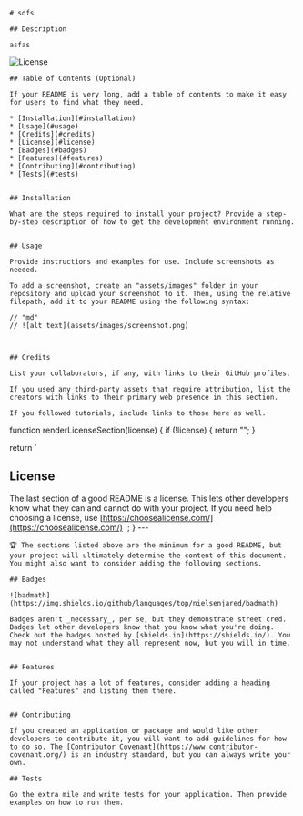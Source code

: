 
    # sdfs

    ## Description 

    asfas

    
  ![License](https://img.shields.io/badge/license-Apache%20license%202.0-blue)
      
    ## Table of Contents (Optional)

    If your README is very long, add a table of contents to make it easy for users to find what they need.

    * [Installation](#installation)
    * [Usage](#usage)
    * [Credits](#credits)
    * [License](#license)
    * [Badges](#badges)
    * [Features](#features)
    * [Contributing](#contributing)
    * [Tests](#tests)


    ## Installation

    What are the steps required to install your project? Provide a step-by-step description of how to get the development environment running.


    ## Usage 

    Provide instructions and examples for use. Include screenshots as needed.

    To add a screenshot, create an "assets/images" folder in your repository and upload your screenshot to it. Then, using the relative filepath, add it to your README using the following syntax:

    // "md"
    // ![alt text](assets/images/screenshot.png)
    


    ## Credits

    List your collaborators, if any, with links to their GitHub profiles.

    If you used any third-party assets that require attribution, list the creators with links to their primary web presence in this section.

    If you followed tutorials, include links to those here as well.
   function renderLicenseSection(license) {
  if (!license) {
    return "";
  }

  return `
  ## License

  The last section of a good README is a license. This lets other developers know what they can and cannot do with your project. If you need help choosing a license, use [https://choosealicense.com/](https://choosealicense.com/)
    `;
}
    ---

    🏆 The sections listed above are the minimum for a good README, but your project will ultimately determine the content of this document. You might also want to consider adding the following sections.

    ## Badges

    ![badmath](https://img.shields.io/github/languages/top/nielsenjared/badmath)

    Badges aren't _necessary_, per se, but they demonstrate street cred. Badges let other developers know that you know what you're doing. Check out the badges hosted by [shields.io](https://shields.io/). You may not understand what they all represent now, but you will in time.


    ## Features

    If your project has a lot of features, consider adding a heading called "Features" and listing them there.


    ## Contributing

    If you created an application or package and would like other developers to contribute it, you will want to add guidelines for how to do so. The [Contributor Covenant](https://www.contributor-covenant.org/) is an industry standard, but you can always write your own.

    ## Tests

    Go the extra mile and write tests for your application. Then provide examples on how to run them.

